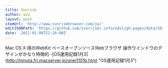 ```yaml
---
title: Sunrise
author: azu
layout: post
itemUrl: 'http://www.sunrisebrowser.com/ja/'
editJSONPath: 'https://github.com/jser/jser.info/edit/gh-pages/data/2011/01/index.json'
date: '2011-01-08T22:28:00Z'
---
```

Mac OS X 用のWebKit ベースオープンソースWebブラウザ
操作ウインドウのデザインがかなり特徴的
-[OS運用記録1月3](http://nmuta.fri.macserver.jp/unei1101b.html &quot;OS運用記録1月3&quot;)
